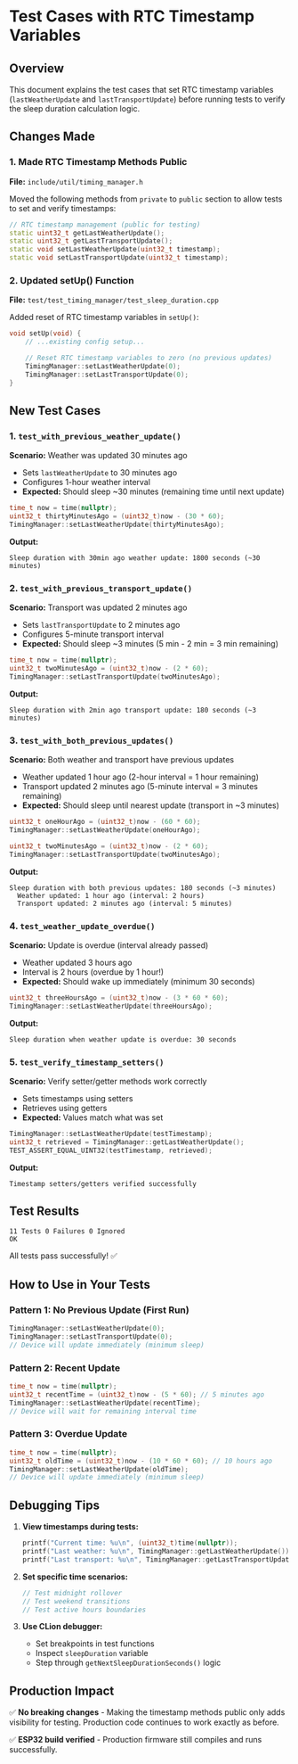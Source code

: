 # Test Cases with RTC Timestamp Variables

## Overview

This document explains the test cases that set RTC timestamp variables (`lastWeatherUpdate` and `lastTransportUpdate`)
before running tests to verify the sleep duration calculation logic.

## Changes Made

### 1. Made RTC Timestamp Methods Public

**File:** `include/util/timing_manager.h`

Moved the following methods from `private` to `public` section to allow tests to set and verify timestamps:

```cpp
// RTC timestamp management (public for testing)
static uint32_t getLastWeatherUpdate();
static uint32_t getLastTransportUpdate();
static void setLastWeatherUpdate(uint32_t timestamp);
static void setLastTransportUpdate(uint32_t timestamp);
```

### 2. Updated setUp() Function

**File:** `test/test_timing_manager/test_sleep_duration.cpp`

Added reset of RTC timestamp variables in `setUp()`:

```cpp
void setUp(void) {
    // ...existing config setup...

    // Reset RTC timestamp variables to zero (no previous updates)
    TimingManager::setLastWeatherUpdate(0);
    TimingManager::setLastTransportUpdate(0);
}
```

## New Test Cases

### 1. `test_with_previous_weather_update()`

**Scenario:** Weather was updated 30 minutes ago

- Sets `lastWeatherUpdate` to 30 minutes ago
- Configures 1-hour weather interval
- **Expected:** Should sleep ~30 minutes (remaining time until next update)

```cpp
time_t now = time(nullptr);
uint32_t thirtyMinutesAgo = (uint32_t)now - (30 * 60);
TimingManager::setLastWeatherUpdate(thirtyMinutesAgo);
```

**Output:**

```
Sleep duration with 30min ago weather update: 1800 seconds (~30 minutes)
```

### 2. `test_with_previous_transport_update()`

**Scenario:** Transport was updated 2 minutes ago

- Sets `lastTransportUpdate` to 2 minutes ago
- Configures 5-minute transport interval
- **Expected:** Should sleep ~3 minutes (5 min - 2 min = 3 min remaining)

```cpp
time_t now = time(nullptr);
uint32_t twoMinutesAgo = (uint32_t)now - (2 * 60);
TimingManager::setLastTransportUpdate(twoMinutesAgo);
```

**Output:**

```
Sleep duration with 2min ago transport update: 180 seconds (~3 minutes)
```

### 3. `test_with_both_previous_updates()`

**Scenario:** Both weather and transport have previous updates

- Weather updated 1 hour ago (2-hour interval = 1 hour remaining)
- Transport updated 2 minutes ago (5-minute interval = 3 minutes remaining)
- **Expected:** Should sleep until nearest update (transport in ~3 minutes)

```cpp
uint32_t oneHourAgo = (uint32_t)now - (60 * 60);
TimingManager::setLastWeatherUpdate(oneHourAgo);

uint32_t twoMinutesAgo = (uint32_t)now - (2 * 60);
TimingManager::setLastTransportUpdate(twoMinutesAgo);
```

**Output:**

```
Sleep duration with both previous updates: 180 seconds (~3 minutes)
  Weather updated: 1 hour ago (interval: 2 hours)
  Transport updated: 2 minutes ago (interval: 5 minutes)
```

### 4. `test_weather_update_overdue()`

**Scenario:** Update is overdue (interval already passed)

- Weather updated 3 hours ago
- Interval is 2 hours (overdue by 1 hour!)
- **Expected:** Should wake up immediately (minimum 30 seconds)

```cpp
uint32_t threeHoursAgo = (uint32_t)now - (3 * 60 * 60);
TimingManager::setLastWeatherUpdate(threeHoursAgo);
```

**Output:**

```
Sleep duration when weather update is overdue: 30 seconds
```

### 5. `test_verify_timestamp_setters()`

**Scenario:** Verify setter/getter methods work correctly

- Sets timestamps using setters
- Retrieves using getters
- **Expected:** Values match what was set

```cpp
TimingManager::setLastWeatherUpdate(testTimestamp);
uint32_t retrieved = TimingManager::getLastWeatherUpdate();
TEST_ASSERT_EQUAL_UINT32(testTimestamp, retrieved);
```

**Output:**

```
Timestamp setters/getters verified successfully
```

## Test Results

```
11 Tests 0 Failures 0 Ignored
OK
```

All tests pass successfully! ✅

## How to Use in Your Tests

### Pattern 1: No Previous Update (First Run)

```cpp
TimingManager::setLastWeatherUpdate(0);
TimingManager::setLastTransportUpdate(0);
// Device will update immediately (minimum sleep)
```

### Pattern 2: Recent Update

```cpp
time_t now = time(nullptr);
uint32_t recentTime = (uint32_t)now - (5 * 60); // 5 minutes ago
TimingManager::setLastWeatherUpdate(recentTime);
// Device will wait for remaining interval time
```

### Pattern 3: Overdue Update

```cpp
time_t now = time(nullptr);
uint32_t oldTime = (uint32_t)now - (10 * 60 * 60); // 10 hours ago
TimingManager::setLastWeatherUpdate(oldTime);
// Device will update immediately (minimum sleep)
```

## Debugging Tips

1. **View timestamps during tests:**
   ```cpp
   printf("Current time: %u\n", (uint32_t)time(nullptr));
   printf("Last weather: %u\n", TimingManager::getLastWeatherUpdate());
   printf("Last transport: %u\n", TimingManager::getLastTransportUpdate());
   ```

2. **Set specific time scenarios:**
   ```cpp
   // Test midnight rollover
   // Test weekend transitions
   // Test active hours boundaries
   ```

3. **Use CLion debugger:**
    - Set breakpoints in test functions
    - Inspect `sleepDuration` variable
    - Step through `getNextSleepDurationSeconds()` logic

## Production Impact

✅ **No breaking changes** - Making the timestamp methods public only adds visibility for testing. Production code
continues to work exactly as before.

✅ **ESP32 build verified** - Production firmware still compiles and runs successfully.


